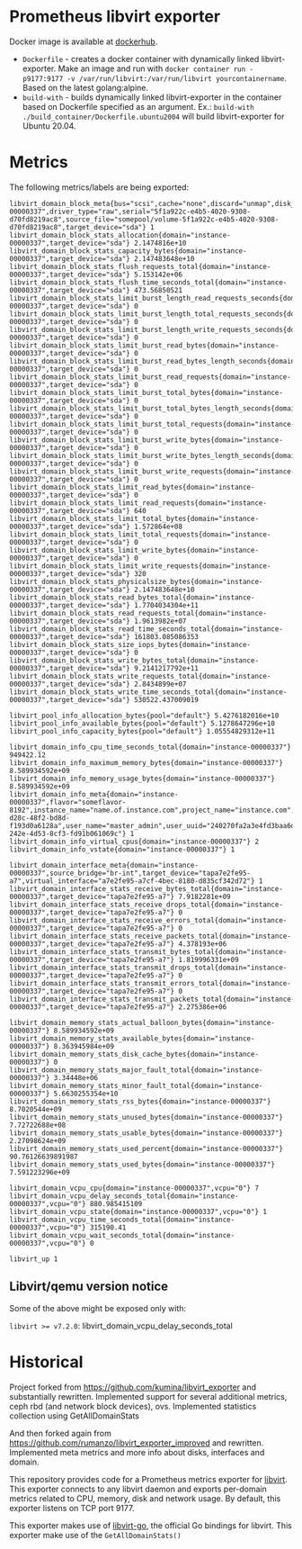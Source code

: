 # Prometheus libvirt exporter

Docker image is available at [dockerhub](https://hub.docker.com/r/alekseizakharov/libvirt-exporter).

 - `Dockerfile` - creates a docker container with dynamically linked libvirt-exporter. Make an image and run with `docker container run -p9177:9177 -v /var/run/libvirt:/var/run/libvirt yourcontainername`. Based on the latest golang:alpine.
 - `build-with` - builds dynamically linked libvirt-exporter in the container based on Dockerfile specified as an argument. Ex.: `build-with ./build_container/Dockerfile.ubuntu2004` will build libvirt-exporter for Ubuntu 20.04.

# Metrics
The following metrics/labels are being exported:

```
libvirt_domain_block_meta{bus="scsi",cache="none",discard="unmap",disk_type="network",domain="instance-00000337",driver_type="raw",serial="5f1a922c-e4b5-4020-9308-d70fd8219ac8",source_file="somepool/volume-5f1a922c-e4b5-4020-9308-d70fd8219ac8",target_device="sda"} 1
libvirt_domain_block_stats_allocation{domain="instance-00000337",target_device="sda"} 2.1474816e+10
libvirt_domain_block_stats_capacity_bytes{domain="instance-00000337",target_device="sda"} 2.147483648e+10
libvirt_domain_block_stats_flush_requests_total{domain="instance-00000337",target_device="sda"} 5.153142e+06
libvirt_domain_block_stats_flush_time_seconds_total{domain="instance-00000337",target_device="sda"} 473.56850521
libvirt_domain_block_stats_limit_burst_length_read_requests_seconds{domain="instance-00000337",target_device="sda"} 0
libvirt_domain_block_stats_limit_burst_length_total_requests_seconds{domain="instance-00000337",target_device="sda"} 0
libvirt_domain_block_stats_limit_burst_length_write_requests_seconds{domain="instance-00000337",target_device="sda"} 0
libvirt_domain_block_stats_limit_burst_read_bytes{domain="instance-00000337",target_device="sda"} 0
libvirt_domain_block_stats_limit_burst_read_bytes_length_seconds{domain="instance-00000337",target_device="sda"} 0
libvirt_domain_block_stats_limit_burst_read_requests{domain="instance-00000337",target_device="sda"} 0
libvirt_domain_block_stats_limit_burst_total_bytes{domain="instance-00000337",target_device="sda"} 0
libvirt_domain_block_stats_limit_burst_total_bytes_length_seconds{domain="instance-00000337",target_device="sda"} 0
libvirt_domain_block_stats_limit_burst_total_requests{domain="instance-00000337",target_device="sda"} 0
libvirt_domain_block_stats_limit_burst_write_bytes{domain="instance-00000337",target_device="sda"} 0
libvirt_domain_block_stats_limit_burst_write_bytes_length_seconds{domain="instance-00000337",target_device="sda"} 0
libvirt_domain_block_stats_limit_burst_write_requests{domain="instance-00000337",target_device="sda"} 0
libvirt_domain_block_stats_limit_read_bytes{domain="instance-00000337",target_device="sda"} 0
libvirt_domain_block_stats_limit_read_requests{domain="instance-00000337",target_device="sda"} 640
libvirt_domain_block_stats_limit_total_bytes{domain="instance-00000337",target_device="sda"} 1.572864e+08
libvirt_domain_block_stats_limit_total_requests{domain="instance-00000337",target_device="sda"} 0
libvirt_domain_block_stats_limit_write_bytes{domain="instance-00000337",target_device="sda"} 0
libvirt_domain_block_stats_limit_write_requests{domain="instance-00000337",target_device="sda"} 320
libvirt_domain_block_stats_physicalsize_bytes{domain="instance-00000337",target_device="sda"} 2.147483648e+10
libvirt_domain_block_stats_read_bytes_total{domain="instance-00000337",target_device="sda"} 1.7704034304e+11
libvirt_domain_block_stats_read_requests_total{domain="instance-00000337",target_device="sda"} 1.9613982e+07
libvirt_domain_block_stats_read_time_seconds_total{domain="instance-00000337",target_device="sda"} 161803.085086353
libvirt_domain_block_stats_size_iops_bytes{domain="instance-00000337",target_device="sda"} 0
libvirt_domain_block_stats_write_bytes_total{domain="instance-00000337",target_device="sda"} 9.2141217792e+11
libvirt_domain_block_stats_write_requests_total{domain="instance-00000337",target_device="sda"} 2.8434899e+07
libvirt_domain_block_stats_write_time_seconds_total{domain="instance-00000337",target_device="sda"} 530522.437009019

libvirt_pool_info_allocation_bytes{pool="default"} 5.4276182016e+10
libvirt_pool_info_available_bytes{pool="default"} 5.1278647296e+10
libvirt_pool_info_capacity_bytes{pool="default"} 1.05554829312e+11

libvirt_domain_info_cpu_time_seconds_total{domain="instance-00000337"} 949422.12
libvirt_domain_info_maximum_memory_bytes{domain="instance-00000337"} 8.589934592e+09
libvirt_domain_info_memory_usage_bytes{domain="instance-00000337"} 8.589934592e+09
libvirt_domain_info_meta{domain="instance-00000337",flavor="someflavor-8192",instance_name="name.of.instance.com",project_name="instance.com",project_uuid="3051f6f46d394ab98f55a0670ae5c70b",root_type="image",root_uuid="155e5ab9-d28c-48f2-bd8d-f193d0a6128a",user_name="master_admin",user_uuid="240270fa2a3e4fd3baa6d6e776669b19",uuid="1bac351f-242e-4d53-8cf3-fd91b061069c"} 1
libvirt_domain_info_virtual_cpus{domain="instance-00000337"} 2
libvirt_domain_info_vstate{domain="instance-00000337"} 1

libvirt_domain_interface_meta{domain="instance-00000337",source_bridge="br-int",target_device="tapa7e2fe95-a7",virtual_interface="a7e2fe95-a7cf-4bec-8180-d835cf342d72"} 1
libvirt_domain_interface_stats_receive_bytes_total{domain="instance-00000337",target_device="tapa7e2fe95-a7"} 7.9182281e+09
libvirt_domain_interface_stats_receive_drops_total{domain="instance-00000337",target_device="tapa7e2fe95-a7"} 0
libvirt_domain_interface_stats_receive_errors_total{domain="instance-00000337",target_device="tapa7e2fe95-a7"} 0
libvirt_domain_interface_stats_receive_packets_total{domain="instance-00000337",target_device="tapa7e2fe95-a7"} 4.378193e+06
libvirt_domain_interface_stats_transmit_bytes_total{domain="instance-00000337",target_device="tapa7e2fe95-a7"} 1.819996331e+09
libvirt_domain_interface_stats_transmit_drops_total{domain="instance-00000337",target_device="tapa7e2fe95-a7"} 0
libvirt_domain_interface_stats_transmit_errors_total{domain="instance-00000337",target_device="tapa7e2fe95-a7"} 0
libvirt_domain_interface_stats_transmit_packets_total{domain="instance-00000337",target_device="tapa7e2fe95-a7"} 2.275386e+06

libvirt_domain_memory_stats_actual_balloon_bytes{domain="instance-00000337"} 8.589934592e+09
libvirt_domain_memory_stats_available_bytes{domain="instance-00000337"} 8.363945984e+09
libvirt_domain_memory_stats_disk_cache_bytes{domain="instance-00000337"} 0
libvirt_domain_memory_stats_major_fault_total{domain="instance-00000337"} 3.34448e+06
libvirt_domain_memory_stats_minor_fault_total{domain="instance-00000337"} 5.6630255354e+10
libvirt_domain_memory_stats_rss_bytes{domain="instance-00000337"} 8.7020544e+09
libvirt_domain_memory_stats_unused_bytes{domain="instance-00000337"} 7.72722688e+08
libvirt_domain_memory_stats_usable_bytes{domain="instance-00000337"} 2.27098624e+09
libvirt_domain_memory_stats_used_percent{domain="instance-00000337"} 90.76126639891987
libvirt_domain_memory_stats_used_bytes{domain="instance-00000337"} 7.591223296e+09

libvirt_domain_vcpu_cpu{domain="instance-00000337",vcpu="0"} 7
libvirt_domain_vcpu_delay_seconds_total{domain="instance-00000337",vcpu="0"} 880.985415109
libvirt_domain_vcpu_state{domain="instance-00000337",vcpu="0"} 1
libvirt_domain_vcpu_time_seconds_total{domain="instance-00000337",vcpu="0"} 315190.41
libvirt_domain_vcpu_wait_seconds_total{domain="instance-00000337",vcpu="0"} 0

libvirt_up 1
```

## Libvirt/qemu version notice
Some of the above might be exposed only with:

`libvirt >= v7.2.0`:
libvirt_domain_vcpu_delay_seconds_total

# Historical
Project forked from https://github.com/kumina/libvirt_exporter and substantially rewritten.
Implemented support for several additional metrics, ceph rbd (and network block devices), ovs.
Implemented statistics collection using GetAllDomainStats

And then forked again from https://github.com/rumanzo/libvirt_exporter_improved and rewritten.
Implemented meta metrics and more info about disks, interfaces and domain.

This repository provides code for a Prometheus metrics exporter
for [libvirt](https://libvirt.org/). This exporter connects to any
libvirt daemon and exports per-domain metrics related to CPU, memory,
disk and network usage. By default, this exporter listens on TCP port
9177.

This exporter makes use of
[libvirt-go](https://gitlab.com/libvirt/libvirt-go-module), the official Go
bindings for libvirt. This exporter make use of the
`GetAllDomainStats()`

